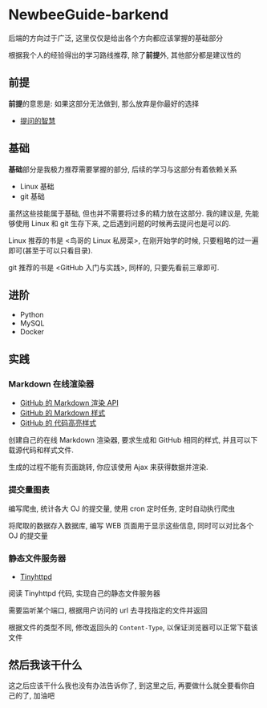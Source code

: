 # NewbeeGuide-barkend

后端的方向过于广泛, 这里仅仅是给出各个方向都应该掌握的基础部分

根据我个人的经验得出的学习路线推荐, 除了**前提**外, 其他部分都是建议性的

## 前提

**前提**的意思是: 如果这部分无法做到, 那么放弃是你最好的选择

- [提问的智慧](https://github.com/ryanhanwu/How-To-Ask-Questions-The-Smart-Way/blob/master/README-zh_CN.md)

## 基础

**基础**部分是我极力推荐需要掌握的部分, 后续的学习与这部分有着依赖关系

- Linux 基础
- git 基础

虽然这些技能属于基础, 但也并不需要将过多的精力放在这部分. 我的建议是, 先能够使用 Linux 和 git 生存下来, 之后遇到问题的时候再去提问也是可以的.

Linux 推荐的书是 <鸟哥的 Linux 私房菜>, 在刚开始学的时候, 只要粗略的过一遍即可(甚至于可以只看目录).

git 推荐的书是 <GitHub 入门与实践>, 同样的, 只要先看前三章即可.

## 进阶

- Python
- MySQL
- Docker

## 实践

### Markdown 在线渲染器

- [GitHub 的 Markdown 渲染 API](https://developer.github.com/v3/markdown/)
- [GitHub 的 Markdown 样式](https://github.com/primer/primer/tree/master/modules/primer-markdown)
- [GitHub 的 代码高亮样式](https://github.com/primer/github-syntax-light)

创建自己的在线 Markdown 渲染器, 要求生成和 GitHub 相同的样式, 并且可以下载源代码和样式文件.

生成的过程不能有页面跳转, 你应该使用 Ajax 来获得数据并渲染.

### 提交量图表

编写爬虫, 统计各大 OJ 的提交量, 使用 cron 定时任务, 定时自动执行爬虫

将爬取的数据存入数据库, 编写 WEB 页面用于显示这些信息, 同时可以对比各个 OJ 的提交量

### 静态文件服务器

- [Tinyhttpd](https://github.com/EZLippi/Tinyhttpd)

阅读 Tinyhttpd 代码, 实现自己的静态文件服务器

需要监听某个端口, 根据用户访问的 url 去寻找指定的文件并返回

根据文件的类型不同, 修改返回头的 ```Content-Type```, 以保证浏览器可以正常下载该文件

## 然后我该干什么

这之后应该干什么我也没有办法告诉你了, 到这里之后, 再要做什么就全要看你自己的了, 加油吧
